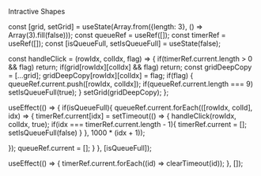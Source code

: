 Intractive Shapes

const [grid, setGrid] = useState(Array.from({length: 3}, () => Array(3).fill(false)));
const queueRef = useRef([]);
const timerRef = useRef([]);
const [isQueueFull, setIsQueueFull] = useState(false);

const handleClick = (rowIdx, colIdx, flag) => {
if(timerRef.current.length > 0 && flag) return;
if(grid[rowIdx][colIdx] && flag) return;
const gridDeepCopy = [...grid];
gridDeepCopy[rowIdx][colIdx] = flag;
if(flag) {
queueRef.current.push([rowIdx, colIdx]);
if(queueRef.current.length === 9) setIsQueueFull(true);
}
setGrid(gridDeepCopy);
};

useEffect(() => {
if(isQueueFull){
queueRef.current.forEach(([rowIdx, colId], idx) => {
timerRef.current[idx] = setTimeout(() => {
handleClick(rowIdx, colIdx, true);
if(idx === timerRef.current.length - 1){
timerRef.current = [];
setIsQueueFull(false)
}
}, 1000 \* (idx + 1));

});
queueRef.current = [];
}
}, [isQueueFull]);

useEffect(() => {
timerRef.current.forEach((id) => clearTimeout(id));
}, []);
